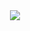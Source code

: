 <div align="center">
	<img src="https://metrics.lecoq.io/kid1110?template=classic&config.timezone=Asia%2FShanghai">
</div>

